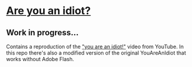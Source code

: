 # [Are you an idiot?](https://pggamer2.github.io/AreYouAnIdiot/)
## Work in progress...


Contains a reproduction of the ["you are an idiot!"](https://youtu.be/hiRacdl02w4) video from YouTube.
In this repo there's also a modified version of the original YouAreAnIdiot that works without Adobe Flash.